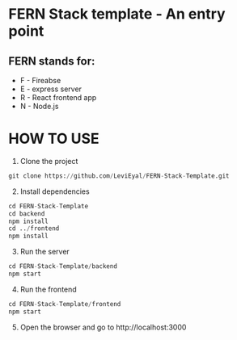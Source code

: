 # FERN Stack template - An entry point

## FERN stands for:

* F - Fireabse
* E - express server
* R - React frontend app
* N - Node.js

# HOW TO USE
1. Clone the project
```python
git clone https://github.com/LeviEyal/FERN-Stack-Template.git
```
2. Install dependencies
```python
cd FERN-Stack-Template
cd backend
npm install
cd ../frontend
npm install
```
3. Run the server
```python
cd FERN-Stack-Template/backend
npm start
```
4. Run the frontend
```python
cd FERN-Stack-Template/frontend
npm start
```
5. Open the browser and go to http://localhost:3000
